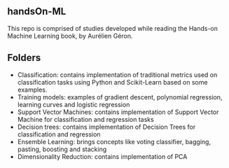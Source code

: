 ## handsOn-ML
This repo is comprised of studies developed while reading the Hands-on Machine Learning book, by Aurélien Géron.

## Folders
- Classification: contains implementation of traditional metrics used on classification tasks using Python and Scikit-Learn based on some examples.
- Training models: examples of gradient descent, polynomial regression, learning curves and logistic regression
- Support Vector Machines: contains implementation of Support Vector Machine for classification and regression tasks
- Decision trees: contains implementation of Decision Trees for classification and regression 
- Ensemble Learning: brings concepts like voting classifier, bagging, pasting, boosting and stacking
- Dimensionality Reduction:  contains implementation of PCA 